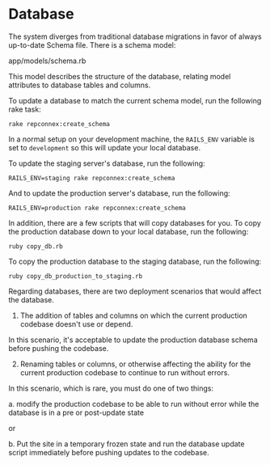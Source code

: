 # Database

The system diverges from traditional database migrations in favor of always up-to-date Schema file. There is a schema model:

app/models/schema.rb

This model describes the structure of the database, relating model attributes to database tables and columns.

To update a database to match the current schema model, run the following rake task:

```shell
rake repconnex:create_schema
```

In a normal setup on your development machine, the `RAILS_ENV` variable is set to `development` so this will update your local database.

To update the staging server's database, run the following:

```shell
RAILS_ENV=staging rake repconnex:create_schema
```

And to update the production server's database, run the following:

```shell
RAILS_ENV=production rake repconnex:create_schema
```

In addition, there are a few scripts that will copy databases for you. To copy the production database down to your local database, run the following:

```shell
ruby copy_db.rb
```

To copy the production database to the staging database, run the following:

```shell
ruby copy_db_production_to_staging.rb
```

Regarding databases, there are two deployment scenarios that would affect the database.

1. The addition of tables and columns on which the current production codebase doesn't use or depend.

In this scenario, it's acceptable to update the production database schema before pushing the codebase.

2. Renaming tables or columns, or otherwise affecting the ability for the current production codebase to continue to run without errors.

In this scenario, which is rare, you must do one of two things:

a. modify the production codebase to be able to run without error while the database is in a pre or post-update state

or

b. Put the site in a temporary frozen state and run the database update script immediately before pushing updates to the codebase.
